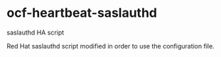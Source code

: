 # ocf-heartbeat-saslauthd
saslauthd HA script

Red Hat saslauthd script modified in order to use the configuration file.
